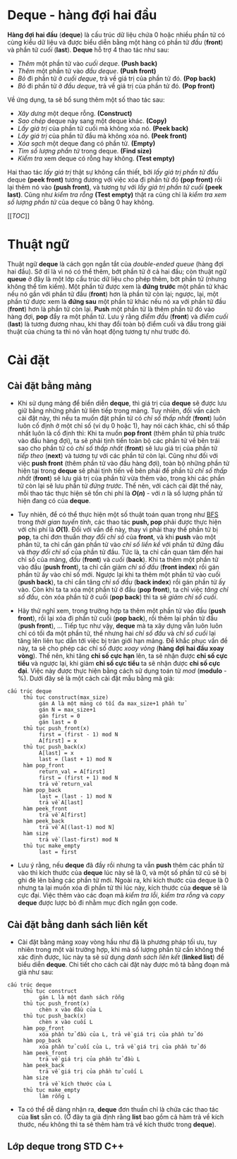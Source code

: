 # Deque - hàng đợi hai đầu

**Hàng đợi hai đầu** (**deque**) là cấu trúc dữ liệu chứa 0 hoặc nhiều phần tử có cùng kiểu dữ liệu và được biểu diễn bằng một hàng có phần tử _đầu_ (**front**) và phần tử _cuối_ (**last**). **Deque** hỗ trợ 4 thao tác như sau:

  - _Thêm_ một phần tử vào _cuối deque_. **(Push back)**
  - _Thêm_ một phần tử vào _đầu deque_. **(Push front)**
  - _Bỏ_ đi phần tử ở _cuối deque_, trả về giá trị của phần tử đó. **(Pop back)**
  - _Bỏ_ đi phần tử ở _đầu deque_, trả về giá trị của phần tử đó. **(Pop front)**

Về ứng dụng, ta sẽ bổ sung thêm một số thao tác sau:
  
  - _Xây dưng_ một deque rỗng. **(Construct)**
  - _Sao chép_ deque này sang một deque khác. **(Copy)**
  - _Lấy giá trị_ của phần tử cuối mà không xóa nó. **(Peek back)**
  - _Lấy giá trị_ của phần tử đầu mà không xóa nó. **(Peek front)**
  - _Xóa sạch_ một deque đang có phần tử. **(Empty)**
  - _Tìm số lượng phần tử_ trong deque. **(Find size)**
  - _Kiểm tra_ xem deque có rỗng hay không. **(Test empty)**

Hai thao tác _lấy giá trị_ thật sự không cần thiết, bởi _lấy giá trị phần tử đầu_ deque **(peek front)** tương đương với việc xóa đi phần tử đó **(pop front)** rồi lại thêm nó vào **(push front)**, và tương tự với _lấy giá trị phần tử cuối_ **(peek last)**. Cũng như  _kiểm tra rỗng_ **(Test empty)** thật ra cũng chỉ là _kiểm tra xem số lượng phần tử_ của deque có bằng 0 hay không.

[[_TOC_]]

# Thuật ngữ

Thuật ngữ **deque** là cách gọn ngắn tắt của _double-ended queue_ (hàng đợi hai đầu). Sở dĩ là vì nó có thể thêm, bớt phần tử ở cả hai đầu; còn thuật ngữ **queue** ở đây là một lớp cấu trúc dữ liệu cho phép thêm, bớt phần tử (nhưng không thể tìm kiếm). Một phần tử được xem là **đứng trước** một phần tử khác nếu nó gần với phần tử đầu (**front**) hơn là phần tử còn lại; ngược, lại, một phần tử được xem là **đứng sau** một phần tử khác nếu nó xa với phần tử đầu (**front**) hơn là phần tử còn lại. **Push** một phần tử là thêm phần tử đó vào hàng đợi, **pop** đẩy ra một phần tử. Lưu ý rằng _điểm đầu_ (**front**) và _điểm cuối_ (**last**) là tương đương nhau, khi thay đổi toàn bộ điểm cuối và đầu trong giải thuật của chúng ta thì nó vẫn hoạt động tương tự như trước đó.

# Cài đặt

## Cài đặt bằng mảng

- Khi sử dụng mảng để biển diễn **deque**, thì giá trị của **deque** sẽ được lưu giữ bằng những phần tử liên tiếp trong mảng. Tuy nhiên, đối vấn cách cài đặt này, thì nếu ta muốn đặt phần tử có _chỉ số thấp nhất_ (**front**) luôn luôn cố định ở một chỉ số (ví dụ $0$ hoặc $1$), hay nói cách khác, chỉ số thấp nhất luôn là cố định thì: Khi ta muốn **pop front** (thêm phần tử phía trước vào đầu hàng đợi), ta sẽ phải tịnh tiến toàn bộ các phần tử về bên trái sao cho phần tử có _chỉ số thấp nhất_ (**front**) sẽ lưu giá trị của phần tử _tiếp theo_ (**next**) và tương tự với các phần tử còn lại. Cũng như đối với việc **push front** (thêm phần tử vào đầu hàng đợi), toàn bộ những phần tử hiện tại trong **deque** sẽ phải tịnh tiến về bên phải để phần tử _chỉ số thấp nhất_ (**front**) sẽ lưu giá trị của phần tử vừa thêm vào, trong khi các phần tử còn lại sẽ lưu phần tử _đứng trước_. Thế nên, với cách cài đặt thế này, mỗi thao tác thực hiện sẽ tốn chi phí là **$O(n)$** - với $n$ là số lượng phần tử hiện đang có của **deque**. 

- Tuy nhiên, để có thể thực hiện một số thuật toán quan trọng như [BFS](http://wcipeg.com/wiki/Breadth-first_search) trong _thời gian tuyến tính_, các thao tác **push, pop** phải được thực hiện với chi phí là **$O(1)$**. Đối với vấn đề này, thay vì phải thay thế phần tử bị **pop**, ta chỉ đơn thuần _thay đổi chỉ số_ của **front**, và khi **push** vào một phần tử, ta chỉ cần gán phần tử vào _chỉ số liền kề_ với phần tử đứng đầu và _thay đổi chỉ số_ của phần tử đầu. Tức là, ta chỉ cần quan tâm đến hai chỉ số của mảng, _đầu_ (**front**) và _cuối_ (**back**). Khi ta thêm một phần tử vào đầu (**push front**), ta chỉ cần giảm _chỉ số đầu_ (**front index**) rồi gán phần tử ấy vào chỉ số mới. Ngược lại khi ta thêm một phần tử vào cuối (**push back**), ta chỉ cần tăng _chỉ số đầu_ (**back index**) rồi gán phần tử ấy vào. Còn khi ta ta xóa một phần tử ở đầu (**pop front**), ta chỉ việc _tăng chỉ số đầu_, còn xóa phần tử ở cuối (**pop back**) thì ta sẽ _giảm chỉ số cuối_.

- Hãy thử nghĩ xem, trong trường hợp ta thêm một phần tử vào đầu (**push front**), rồi lại xóa đi phần tử cuối (**pop back**), rồi thêm lại phần tử đầu (**push front**), ... Tiếp tục như vậy, **deque** mà ta xây dựng vẫn luôn luôn chỉ có tối đa một phần tử, thế nhưng hai _chỉ số đầu_ và _chỉ số cuối_ lại tăng lên liên tục dẫn tới việc bị tràn giới hạn mảng. Để khắc phục vấn đề này, ta sẽ cho phép các chỉ số được _xoay vòng_ (**hàng đợi hai đầu xoay vòng**). Thế nên, khi tăng **chỉ số cực hạn** lên, ta sẽ nhận được **chỉ số cực tiểu** và ngược lại, khi giảm **chỉ số cực tiểu** ta sẽ nhận được **chỉ số cực đại**. Việc này được thực hiện bằng cách sử dụng toán tử _mod_ (**modulo** - %). Dưới đây sẽ là một cách cài đặt mẫu bằng mã giả:

``` 
cấu trúc deque
     thủ tục construct(max_size)
          gán A là một mảng có tối đa max_size+1 phần tử
          gán N = max_size+1
          gán first = 0
          gán last = 0
     thủ tục push_front(x)
          first = (first - 1) mod N
          A[first] = x
     thủ tục push_back(x)
          A[last] = x
          last = (last + 1) mod N
     hàm pop_front
          return_val = A[first]
          first = (first + 1) mod N
          trả về return_val
     hàm pop_back
          last = (last - 1) mod N
          trả về A[last]
     hàm peek_front
          trả về A[first]
     hàm peek_back
          trả về A[(last-1) mod N]
     hàm size
          trả về (last-first) mod N
     thủ tục make_empty
          last = first
```

- Lưu ý rằng, nếu **deque** đã đầy rồi nhưng ta vẫn **push** thêm các phần tử vào thì kích thước của **deque** lúc này sẽ là $0$, và một số phần tử cũ sẽ bị ghi đè lên bằng các phần tử mới. Ngoài ra, khi kích thước của deque là $0$ nhưng ta lại muốn xóa đi phần tử thì lúc này, kích thước của **deque** sẽ là cực đại. Việc thêm vào các đoạn mã _kiểm tra lỗi_, _kiểm tra rỗng_ và _copy_ **deque** được lược bỏ đi nhằm mục đích ngắn gọn code.

## Cài đặt bằng danh sách liên kết

- Cài đặt bằng mảng xoay vòng hầu như đã là phương pháp tối ưu, tuy nhiên trong một vài trường hợp, khi mà số lượng phần tử cần không thể xác định được, lúc này ta sẽ sử dụng _danh sách liên kết_ (**linked list**) để biểu diễn **deque**. Chi tiết cho cách cài đặt này được mô tả bằng đoạn mã giả như sau:

```
cấu trúc deque
     thủ tục construct
          gán L là một danh sách rỗng
     thủ tục push_front(x)
          chèn x vào đầu của L
     thủ tục push_back(x)
          chèn x vào cuối L
     hàm pop_front
          xóa phần tử đầu của L, trả về giá trị của phần tử đó
     hàm pop_back
          xóa phần tử cuối của L, trả về giá trị của phần tử đó 
     hàm peek_front
          trả về giá trị của phần tử đầu L
     hàm peek_back
          trả về giá trị của phần tử cuối L
     hàm size
          trả về kích thước của L
     thủ tục make_empty
          làm rỗng L
```

- Ta có thể dễ dàng nhận ra, **deque** đơn thuần chỉ là chứa các thao tác của **list** sẵn có. (Ở đây ta giả định rằng **list** bao gồm cả hàm trả về kích thước, nếu không thì ta sẽ thêm hàm trả về kích thước trong **deque**).


## Lớp **deque** trong STD C++
